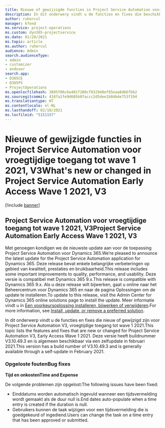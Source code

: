 ```yaml
---
title: Nieuwe of gewijzigde functies in Project Service Automation voor vroegtijdige toegang tot wave 1 2021, V3
description: In dit onderwerp vindt u de functies en fixes die beschikbaar zijn in Project Service Automation voor vroegtijdige toegang tot wave 1 2021, V3.
author: ruhercul
manager: kfend
ms.service: project-operations
ms.custom: dyn365-projectservice
ms.date: 01/29/2021
ms.topic: article
ms.author: ruhercul
audience: Admin
search.audienceType:
- admin
- customizer
- enduser
search.app:
- D365CE
- D365PS
- ProjectOperations
ms.openlocfilehash: 3895f06c6a401f200cf832940ef85eaa8d66fbb2
ms.sourcegitcommit: 418fa1fe9d605b8faccc2d5dee1b04b4e753f194
ms.translationtype: HT
ms.contentlocale: nl-NL
ms.lasthandoff: 02/10/2021
ms.locfileid: "5151157"
---
```

# <a name="whats-new-or-changed-in-project-service-automation-early-access-wave-1-2021-v3"></a><span data-ttu-id="fc81d-103">Nieuwe of gewijzigde functies in Project Service Automation voor vroegtijdige toegang tot wave 1 2021, V3</span><span class="sxs-lookup"><span data-stu-id="fc81d-103">What's new or changed in Project Service Automation Early Access Wave 1 2021, V3</span></span>

[!include [banner](../includes/psa-now-project-operations.md)]

## <a name="project-service-automation-early-access-wave-1-2021-v3"></a><span data-ttu-id="fc81d-104">Project Service Automation voor vroegtijdige toegang tot wave 1 2021, V3</span><span class="sxs-lookup"><span data-stu-id="fc81d-104">Project Service Automation Early Access Wave 1 2021, V3</span></span>

<span data-ttu-id="fc81d-105">Met genoegen kondigen we de nieuwste update aan voor de toepassing Project Service Automation voor Dynamics 365.</span><span class="sxs-lookup"><span data-stu-id="fc81d-105">We’re pleased to announce the latest update for the Project Service Automation application for Dynamics 365.</span></span> <span data-ttu-id="fc81d-106">Deze release bevat enkele belangrijke verbeteringen op gebied van kwaliteit, prestaties en bruikbaarheid.</span><span class="sxs-lookup"><span data-stu-id="fc81d-106">This release includes some important improvements to quality, performance, and usability.</span></span> <span data-ttu-id="fc81d-107">Deze versie is compatibel met Dynamics 365 9.x.</span><span class="sxs-lookup"><span data-stu-id="fc81d-107">This release is compatible with Dynamics 365 9.x.</span></span> <span data-ttu-id="fc81d-108">Als u deze release wilt bijwerken, gaat u online naar het Beheercentrum voor Dynamics 365 en naar de pagina Oplossingen om de update te installeren.</span><span class="sxs-lookup"><span data-stu-id="fc81d-108">To update to this release, visit the Admin Center for Dynamics 365 online solutions page to install the update.</span></span> <span data-ttu-id="fc81d-109">Meer informatie vindt u in [Een voorkeursoplossing installeren, bijwerken of verwijderen](https://docs.microsoft.com/power-platform/admin/install-remove-preferred-solution).</span><span class="sxs-lookup"><span data-stu-id="fc81d-109">For more information, see [Install, update, or remove a preferred solution](https://docs.microsoft.com/power-platform/admin/install-remove-preferred-solution).</span></span>

<span data-ttu-id="fc81d-110">In dit onderwerp vindt u de functies en fixes die nieuw of gewijzigd zijn voor Project Service Automation V3, vroegtijdige toegang tot wave 1 2021.</span><span class="sxs-lookup"><span data-stu-id="fc81d-110">This topic lists the features and fixes that are new or changed for Project Service Automation V3, Early Access Wave 1 2021.</span></span> <span data-ttu-id="fc81d-111">Deze versie heeft buildnummer V3.10.49.3 en is algemeen beschikbaar via een zelfupdate in februari 2021.</span><span class="sxs-lookup"><span data-stu-id="fc81d-111">This version has a build number of V3.10.49.3 and is generally available through a self-update in February 2021.</span></span>


### <a name="bug-fixes"></a><span data-ttu-id="fc81d-112">Opgeloste fouten</span><span class="sxs-lookup"><span data-stu-id="fc81d-112">Bug fixes</span></span>

<span data-ttu-id="fc81d-113">**Tijd en onkosten**</span><span class="sxs-lookup"><span data-stu-id="fc81d-113">**Time and Expense**</span></span>

<span data-ttu-id="fc81d-114">De volgende problemen zijn opgelost:</span><span class="sxs-lookup"><span data-stu-id="fc81d-114">The following issues have been fixed:</span></span>

- <span data-ttu-id="fc81d-115">Einddatums worden automatisch ingevuld wanneer een tijdsvermelding wordt gemaakt als de duur null is.</span><span class="sxs-lookup"><span data-stu-id="fc81d-115">End dates auto-populate when a time entry is created if the duration is null.</span></span>
- <span data-ttu-id="fc81d-116">Gebruikers kunnen de taak wijzigen voor een tijdsvermelding die is goedgekeurd of ingediend.</span><span class="sxs-lookup"><span data-stu-id="fc81d-116">Users can change the task on a time entry that has been approved or submitted.</span></span>
